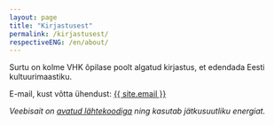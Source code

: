 ```yaml
---
layout: page
title: "Kirjastusest"
permalink: /kirjastusest/
respectiveENG: /en/about/
---
```


Surtu on kolme VHK õpilase poolt algatud kirjastus, et edendada Eesti kultuurimaastiku.

E-mail, kust võtta ühendust: <a href="mailto://{{ site.email }}">{{ site.email }}</a>

*Veebisait on [avatud lähtekoodiga](https://github.com/tenseoverflow/surtu) ning kasutab jätkusuutliku energiat.*